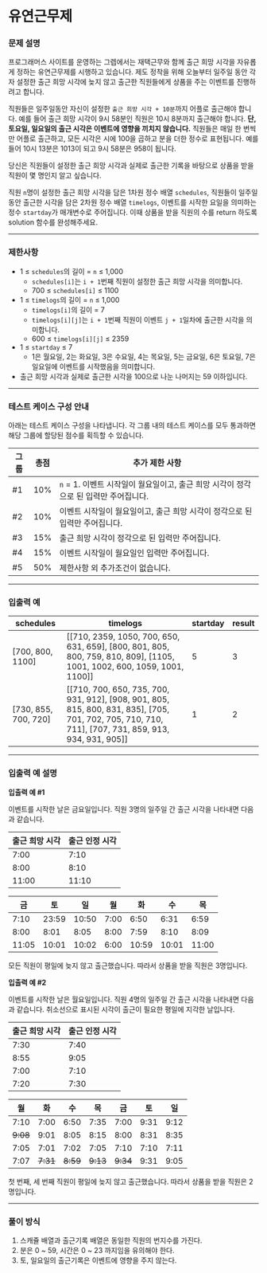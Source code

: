 # 유연근무제

### 문제 설명

프로그래머스 사이트를 운영하는 그렙에서는 재택근무와 함께 출근 희망 시각을 자유롭게 정하는 유연근무제를 시행하고 있습니다. 제도 정착을 위해 오늘부터 일주일 동안 각자 설정한 출근 희망 시각에 늦지 않고 출근한 직원들에게 상품을 주는 이벤트를 진행하려고 합니다.

직원들은 일주일동안 자신이 설정한 `출근 희망 시각 + 10분`까지 어플로 출근해야 합니다. 예를 들어 출근 희망 시각이 9시 58분인 직원은 10시 8분까지 출근해야 합니다. **단, 토요일, 일요일의 출근 시각은 이벤트에 영향을 끼치지 않습니다.** 직원들은 매일 한 번씩만 어플로 출근하고, 모든 시각은 시에 100을 곱하고 분을 더한 정수로 표현됩니다. 예를 들어 10시 13분은 1013이 되고 9시 58분은 958이 됩니다.

당신은 직원들이 설정한 출근 희망 시각과 실제로 출근한 기록을 바탕으로 상품을 받을 직원이 몇 명인지 알고 싶습니다.

직원 `n`명이 설정한 출근 희망 시각을 담은 1차원 정수 배열 `schedules`, 직원들이 일주일 동안 출근한 시각을 담은 2차원 정수 배열 `timelogs`, 이벤트를 시작한 요일을 의미하는 정수 `startday`가 매개변수로 주어집니다. 이때 상품을 받을 직원의 수를 return 하도록 solution 함수를 완성해주세요.

---

### 제한사항

- 1 ≤ `schedules`의 길이 = `n` ≤ 1,000
    - `schedules[i]`는 `i + 1`번째 직원이 설정한 출근 희망 시각을 의미합니다.
    - 700 ≤ `schedules[i]` ≤ 1100
- 1 ≤ `timelogs`의 길이 = `n` ≤ 1,000
    - `timelogs[i]`의 길이 = 7
    - `timelogs[i][j]`는 `i + 1`번째 직원이 이벤트 `j + 1`일차에 출근한 시각을 의미합니다.
    - 600 ≤ `timelogs[i][j]` ≤ 2359
- 1 ≤ `startday` ≤ 7
    - 1은 월요일, 2는 화요일, 3은 수요일, 4는 목요일, 5는 금요일, 6은 토요일, 7은 일요일에 이벤트를 시작했음을 의미합니다.
- 출근 희망 시각과 실제로 출근한 시각을 100으로 나눈 나머지는 59 이하입니다.

---

### 테스트 케이스 구성 안내

아래는 테스트 케이스 구성을 나타냅니다. 각 그룹 내의 테스트 케이스를 모두 통과하면 해당 그룹에 할당된 점수를 획득할 수 있습니다.

| 그룹 | 총점 | 추가 제한 사항 |
| --- | --- | --- |
| #1 | 10% | `n` = 1. 이벤트 시작일이 월요일이고, 출근 희망 시각이 정각으로 된 입력만 주어집니다. |
| #2 | 10% | 이벤트 시작일이 월요일이고, 출근 희망 시각이 정각으로 된 입력만 주어집니다. |
| #3 | 15% | 출근 희망 시각이 정각으로 된 입력만 주어집니다. |
| #4 | 15% | 이벤트 시작일이 월요일인 입력만 주어집니다. |
| #5 | 50% | 제한사항 외 추가조건이 없습니다. |

---

### 입출력 예

| schedules | timelogs | startday | result |
| --- | --- | --- | --- |
| [700, 800, 1100] | [[710, 2359, 1050, 700, 650, 631, 659], [800, 801, 805, 800, 759, 810, 809], [1105, 1001, 1002, 600, 1059, 1001, 1100]] | 5 | 3 |
| [730, 855, 700, 720] | [[710, 700, 650, 735, 700, 931, 912], [908, 901, 805, 815, 800, 831, 835], [705, 701, 702, 705, 710, 710, 711], [707, 731, 859, 913, 934, 931, 905]] | 1 | 2 |

---

### 입출력 예 설명

**입출력 예 #1**

이벤트를 시작한 날은 금요일입니다. 직원 3명의 일주일 간 출근 시각을 나타내면 다음과 같습니다.

| 출근 희망 시각 | 출근 인정 시각 |
| --- | --- |
| 7:00 | 7:10 |
| 8:00 | 8:10 |
| 11:00 | 11:10 |

| 금 | 토 | 일 | 월 | 화 | 수 | 목 |
| --- | --- | --- | --- | --- | --- | --- |
| 7:10 | 23:59 | 10:50 | 7:00 | 6:50 | 6:31 | 6:59 |
| 8:00 | 8:01 | 8:05 | 8:00 | 7:59 | 8:10 | 8:09 |
| 11:05 | 10:01 | 10:02 | 6:00 | 10:59 | 10:01 | 11:00 |

모든 직원이 평일에 늦지 않고 출근했습니다. 따라서 상품을 받을 직원은 3명입니다.

**입출력 예 #2**

이벤트를 시작한 날은 월요일입니다. 직원 4명의 일주일 간 출근 시각을 나타내면 다음과 같습니다. 취소선으로 표시된 시각이 출근이 필요한 평일에 지각한 날입니다.

| 출근 희망 시각 | 출근 인정 시각 |
| --- | --- |
| 7:30 | 7:40 |
| 8:55 | 9:05 |
| 7:00 | 7:10 |
| 7:20 | 7:30 |

| 월 | 화 | 수 | 목 | 금 | 토 | 일 |
| --- | --- | --- | --- | --- | --- | --- |
| 7:10 | 7:00 | 6:50 | 7:35 | 7:00 | 9:31 | 9:12 |
| ~~9:08~~ | 9:01 | 8:05 | 8:15 | 8:00 | 8:31 | 8:35 |
| 7:05 | 7:01 | 7:02 | 7:05 | 7:10 | 7:10 | 7:11 |
| 7:07 | ~~7:31~~ | ~~8:59~~ | ~~9:13~~ | ~~9:34~~ | 9:31 | 9:05 |

첫 번째, 세 번째 직원이 평일에 늦지 않고 출근했습니다. 따라서 상품을 받을 직원은 2명입니다.

---

### 풀이 방식

1. 스캐쥴 배열과 출근기록 배열은 동일한 직원의 번지수를 가진다.
2. 분은 0 ~ 59, 시간은 0 ~ 23 까지임을 유의해야 한다.
3. 토, 일요일의 출근기록은 이벤트에 영향을 주지 않는다.